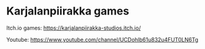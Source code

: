 # Karjalanpiirakka games

Itch.io games: https://karjalanpiirakka-studios.itch.io/

Youtube: https://www.youtube.com/channel/UCDohlb61u832u4FUT0LN6Tg
